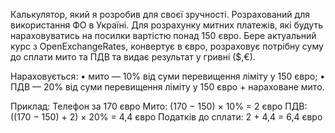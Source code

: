 Калькулятор, який я розробив для своєї зручності. Розрахований для використання ФО в Україні. Для розрахунку митних платежів, які будуть нараховуватись на посилки вартістю понад 150 євро.
Бере актуальний курс з OpenExchangeRates, конвертує в євро, розраховує потрібну суму до сплати мито та ПДВ та видає результат у гривні ($,€).

Нараховується:
• мито — 10% від суми перевищення ліміту у 150 євро;
• ПДВ — 20% від суми перевищення ліміту у 150 євро + нараховане мито.

Приклад:
Телефон за 170 євро
Мито: (170 − 150) × 10% = 2 євро
ПДВ: ((170 − 150) + 2) × 20% = 4,4 євро
Податків до сплати: 2 + 4,4 = 6,4 євро
